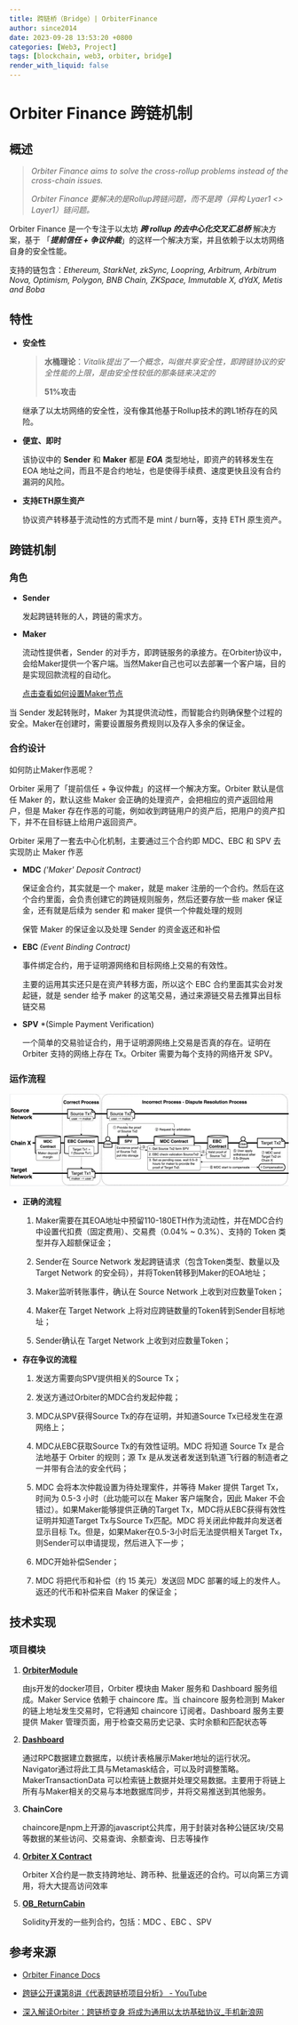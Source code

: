 ```yaml
---
title: 跨链桥（Bridge）| OrbiterFinance
author: since2014
date: 2023-09-28 13:53:20 +0800
categories: [Web3, Project]
tags: [blockchain, web3, orbiter, bridge]
render_with_liquid: false
---
```

# Orbiter Finance 跨链机制

## 概述

> *Orbiter Finance aims to solve the cross-rollup problems instead of the cross-chain issues.*
> 
> *Orbiter Finance 要解决的是Rollup跨链问题，而不是跨（异构 Lyaer1 <> Layer1）链问题。*

Orbiter Finance 是一个专注于以太坊 ***跨 rollup 的去中心化交叉汇总桥*** 解决方案，基于 「***提前信任 + 争议仲裁***」的这样一个解决方案，并且依赖于以太坊网络自身的安全性能。

支持的链包含：*Ethereum, StarkNet, zkSync, Loopring, Arbitrum, Arbitrum Nova, Optimism, Polygon, BNB Chain, ZKSpace, Immutable X, dYdX, Metis and Boba*

## 特性

+ **安全性**
  
  > **水桶理论**：*Vitalik提出了一个概念，叫做共享安全性，即跨链协议的安全性能的上限，是由安全性较低的那条链来决定的*
  > 
  > **51%攻击**
  
  继承了以太坊网络的安全性，没有像其他基于Rollup技术的跨L1桥存在的风险。

+ **便宜、即时**
  
  该协议中的 **Sender** 和 **Maker** 都是 ***EOA*** 类型地址，即资产的转移发生在 EOA 地址之间，而且不是合约地址，也是使得手续费、速度更快且没有合约漏洞的风险。

+ **支持ETH原生资产**
  
  协议资产转移基于流动性的方式而不是 mint / burn等，支持 ETH 原生资产。

## 跨链机制

### 角色

+ **Sender**
  
  发起跨链转账的人，跨链的需求方。

+ **Maker**
  
  流动性提供者，Sender 的对手方，即跨链服务的承接方。在Orbiter协议中，会给Maker提供一个客户端。当然Maker自己也可以去部署一个客户端，目的是实现回款流程的自动化。
  
  [点击查看如何设置Maker节点](https://docs.orbiter.finance/makersystem)

当 Sender 发起转账时，Maker 为其提供流动性，而智能合约则确保整个过程的安全。Maker在创建时，需要设置服务费规则以及存入多余的保证金。

### 合约设计

如何防止Maker作恶呢？

Orbiter 采用了「提前信任 + 争议仲裁」的这样一个解决方案。Orbiter 默认是信任 Maker 的，默认这些 Maker 会正确的处理资产，会把相应的资产返回给用户，但是 Maker 存在作恶的可能，例如收到跨链用户的资产后，把用户的资产扣下，并不在目标链上给用户返回资产。

Orbiter 采用了一套去中心化机制，主要通过三个合约即 MDC、EBC 和 SPV 去实现防止 Maker 作恶

+ **MDC** *('Maker' Deposit Contract)*
  
  保证金合约，其实就是一个 maker，就是 maker 注册的一个合约。然后在这个合约里面，会负责创建它的跨链规则服务，然后还要存放一些 maker 保证金，还有就是后续为 sender 和 maker 提供一个仲裁处理的规则
  
  保管 Maker 的保证金以及处理 Sender 的资金返还和补偿

+ **EBC** *(Event Binding Contract)*
  
  事件绑定合约，用于证明源网络和目标网络上交易的有效性。
  
  主要的运用其实还只是在资产转移方面，所以这个 EBC 合约里面其实会对发起链，就是 sender 给予 maker 的这笔交易，通过来源链交易去推算出目标链交易

+ **SPV** *(Simple Payment Verification)
  
  一个简单的交易验证合约，用于证明源网络上交易是否真的存在。证明在 Orbiter 支持的网络上存在 Tx。Orbiter 需要为每个支持的网络开发 SPV。

### 运作流程

![Orbiter流程图](/img/crypto/p_orbiter_a_process.png)

+ **正确的流程**
  
  1. Maker需要在其EOA地址中预留110-180ETH作为流动性，并在MDC合约中设置代扣费（固定费用）、交易费（0.04% ~ 0.3%）、支持的 Token 类型并存入超额保证金；
  
  2. Sender在 Source Network 发起跨链请求（包含Token类型、数量以及 Target Network 的安全码），并将Token转移到Maker的EOA地址；
  
  3. Maker监听转账事件，确认在 Source Network 上收到对应数量Token；
  
  4. Maker在 Target Network 上将对应跨链数量的Token转到Sender目标地址；
  
  5. Sender确认在 Target Network 上收到对应数量Token；

+ **存在争议的流程**
  
  1. 发送方需要向SPV提供相关的Source Tx；
  
  2. 发送方通过Orbiter的MDC合约发起仲裁；
  
  3. MDC从SPV获得Source Tx的存在证明，并知道Source Tx已经发生在源网络上；
  
  4. MDC从EBC获取Source Tx的有效性证明。MDC 将知道 Source Tx 是合法地基于 Orbiter 的规则；源 Tx 是从发送者发送到轨道飞行器的制造者之一并带有合法的安全代码；
  
  5. MDC 会将本次仲裁设置为待处理案件，并等待 Maker 提供 Target Tx，时间为 0.5-3 小时（此功能可以在 Maker 客户端聚合，因此 Maker 不会错过）。如果Maker能够提供正确的Target Tx，MDC将从EBC获得有效性证明并知道Target Tx与Source Tx匹配。MDC 将关闭此仲裁并向发送者显示目标 Tx。但是，如果Maker在0.5-3小时后无法提供相关Target Tx，则Sender可以申请提现，然后进入下一步；
  
  6. MDC开始补偿Sender；
  
  7. MDC 将把代币和补偿（约 15 美元）发送回 MDC 部署的域上的发件人。返还的代币和补偿来自 Maker 的保证金；

## 技术实现

### 项目模块
  
  1. [**OrbiterModule**](https://github.com/Orbiter-Finance/OrbiterModule)
     
     由js开发的docker项目，Orbiter 模块由 Maker 服务和 Dashboard 服务组成。Maker Service 依赖于 chaincore 库。当 chaincore 服务检测到 Maker 的链上地址发生交易时，它将通知 chaincore 订阅者。Dashboard 服务主要提供 Maker 管理页面，用于检查交易历史记录、实时余额和匹配状态等
  
  2. [**Dashboard**](https://github.com/Orbiter-Finance/OrbiterModule)
     
     通过RPC数据建立数据库，以统计表格展示Maker地址的运行状况。Navigator通过将此工具与Metamask结合，可以及时调整策略。MakerTransactionData 可以检索链上数据并处理交易数据。主要用于将链上所有与Maker相关的交易与本地数据库同步，并将交易推送到其他服务。
  
  3. **ChainCore**
     
     chaincore是npm上开源的javascript公共库，用于封装对各种公链区块/交易等数据的某些访问、交易查询、余额查询、日志等操作
  
  4. [**Orbiter X Contract**](https://github.com/Orbiter-Finance/xvm)
     
     Orbiter X合约是一款支持跨地址、跨币种、批量返还的合约。可以向第三方调用，将大大提高访问效率
  
  5. [**OB_ReturnCabin**](https://github.com/Orbiter-Finance/OB_ReturnCabin)
     
     Solidity开发的一些列合约，包括：MDC 、EBC 、SPV


## 参考来源

+ [Orbiter Finance Docs](https://docs.orbiter.finance/technology)

+ [跨链公开课第8讲《代表跨链桥项目分析》 - YouTube](https://www.youtube.com/watch?v=NVqkRswuOy0&list=UULFw_CmiB5oEHVQUKJ2Ac-erg&index=12)

+ [深入解读Orbiter：跨链桥变身 将成为通用以太坊基础协议_手机新浪网](https://finance.sina.cn/blockchain/2023-08-02/detail-imzeuppa4192381.d.html)
